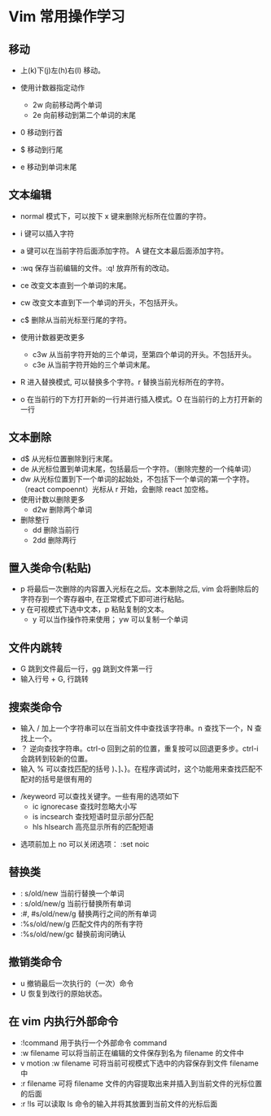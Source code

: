 # Vim 常用操作学习

## 移动

* 上(k)下(j)左(h)右(l) 移动。
* 使用计数器指定动作

   * 2w 向前移动两个单词
   * 2e 向前移动到第二个单词的末尾

* 0 移动到行首
* $ 移动到行尾
* e 移动到单词末尾

##  文本编辑

* normal 模式下，可以按下 x 键来删除光标所在位置的字符。
* i 键可以插入字符
* a 键可以在当前字符后面添加字符。 A 键在文本最后面添加字符。
* :wq 保存当前编辑的文件。:q! 放弃所有的改动。
* ce 改变文本直到一个单词的末尾。
* cw 改变文本直到下一个单词的开头，不包括开头。
* c$ 删除从当前光标至行尾的字符。
* 使用计数器更改更多

   * c3w 从当前字符开始的三个单词，至第四个单词的开头。不包括开头。
   * c3e 从当前字符开始的三个单词末尾。

* R 进入替换模式, 可以替换多个字符。r 替换当前光标所在的字符。 
* o 在当前行的下方打开新的一行并进行插入模式。O 在当前行的上方打开新的一行

## 文本删除

* d$ 从光标位置删除到行末尾。
* de 从光标位置到单词末尾，包括最后一个字符。（删除完整的一个纯单词）
* dw 从光标位置到下一个单词的起始处，不包括下一个单词的第一个字符。（react compoennt）光标从 r 开始，会删除 react 加空格。
* 使用计数以删除更多
  + d2w 删除两个单词
* 删除整行
  + dd 删除当前行
  + 2dd 删除两行

## 置入类命令(粘贴)

* p 将最后一次删除的内容置入光标在之后。文本删除之后, vim 会将删除后的字符存到一个寄存器中, 在正常模式下即可进行粘贴。
* y 在可视模式下选中文本，p 粘贴复制的文本。
  + y 可以当作操作符来使用； yw 可以复制一个单词

## 文件内跳转

  + G 跳到文件最后一行，gg 跳到文件第一行
  + 输入行号 + G, 行跳转

## 搜索类命令

  + 输入 / 加上一个字符串可以在当前文件中查找该字符串。n 查找下一个，N 查找上一个。
  + ？ 逆向查找字符串。ctrl-o 回到之前的位置，重复按可以回退更多步。ctrl-i 会跳转到较新的位置。
  + 输入 % 可以查找匹配的括号 )、]、}。在程序调试时，这个功能用来查找匹配不配对的括号是很有用的

 * /keyweord 可以查找关键字。一些有用的选项如下
   * ic ignorecase 查找时忽略大小写
   * is incsearch 查找短语时显示部分匹配
   * hls hlsearch 高亮显示所有的匹配短语

  + 选项前加上 no 可以关闭选项： :set noic

## 替换类

  + : s/old/new 当前行替换一个单词
  + : s/old/new/g 当前行替换所有单词
  + :#, #s/old/new/g 替换两行之间的所有单词
  + :%s/old/new/g 匹配文件内的所有字符
  + :%s/old/new/gc 替换前询问确认

## 撤销类命令

  + u 撤销最后一次执行的（一次）命令
  + U 恢复到改行的原始状态。

## 在 vim 内执行外部命令

  + :!command 用于执行一个外部命令 command
  + :w filename 可以将当前正在编辑的文件保存到名为 filename 的文件中
  + v motion :w filename 可将当前可视模式下选中的内容保存到文件 filename 中
  + :r filename 可将 filename 文件的内容提取出来并插入到当前文件的光标位置的后面
  + :r !ls 可以读取 ls 命令的输入并将其放置到当前文件的光标后面
